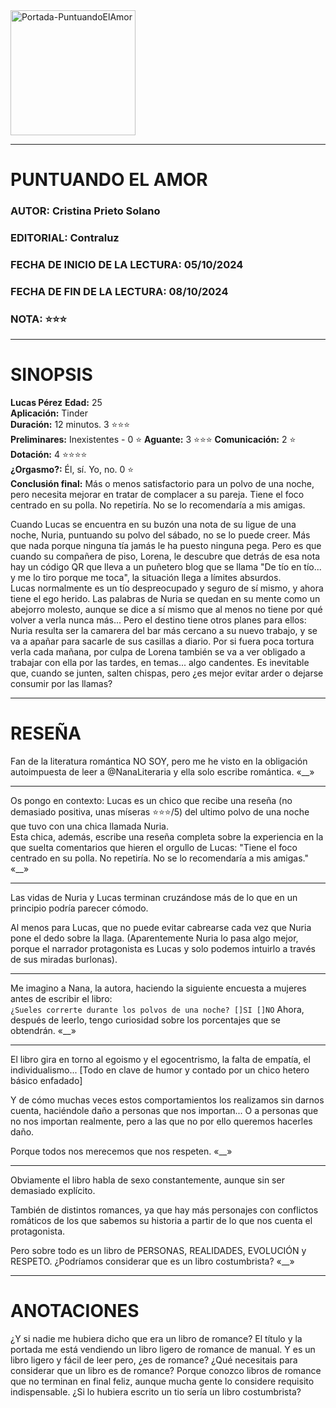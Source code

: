 <image src="./Portadas/Portada-PuntuandoElAmor.jpeg" alt="Portada-PuntuandoElAmor" width="200">

---
  
# PUNTUANDO EL AMOR

### AUTOR: Cristina Prieto Solano
### EDITORIAL: Contraluz
### FECHA DE INICIO DE LA LECTURA: 05/10/2024
### FECHA DE FIN DE LA LECTURA: 08/10/2024
### NOTA: ⭐⭐⭐

---

# SINOPSIS

**Lucas Pérez** 
**Edad:** 25  
**Aplicación:** Tinder  
**Duración:** 12 minutos. 3 ⭐⭐⭐  
**Preliminares:** Inexistentes - 0 ⭐
**Aguante:** 3 ⭐⭐⭐ 
**Comunicación:** 2 ⭐  
**Dotación:** 4 ⭐⭐⭐⭐  
**¿Orgasmo?:** Él, sí. Yo, no. 0 ⭐  
**Conclusión final:** Más o menos satisfactorio para un polvo de una noche, pero necesita mejorar en tratar de complacer a su pareja. Tiene el foco centrado en su polla. No repetiría. No se lo recomendaría a mis amigas.

Cuando Lucas se encuentra en su buzón una nota de su ligue de una noche, Nuria, puntuando su polvo del sábado, no se lo puede creer. Más que nada porque ninguna tía jamás le ha puesto ninguna pega. Pero es que cuando su compañera de piso, Lorena, le descubre que detrás de esa nota hay un código QR que lleva a un puñetero blog que se llama "De tío en tío... y me lo tiro porque me toca", la situación llega a límites absurdos.  
Lucas normalmente es un tío despreocupado y seguro de sí mismo, y ahora tiene el ego herido. Las palabras de Nuria se quedan en su mente como un abejorro molesto, aunque se dice a sí mismo que al menos no tiene por qué volver a verla nunca más... Pero el destino tiene otros planes para ellos: Nuria resulta ser la camarera del bar más cercano a su nuevo trabajo, y se va a apañar para sacarle de sus casillas a diario. Por si fuera poca tortura verla cada mañana, por culpa de Lorena también se va a ver obligado a trabajar con ella por las tardes, en temas... algo candentes. Es inevitable que, cuando se junten, salten chispas, pero ¿es mejor evitar arder o dejarse consumir por las llamas?

---

# RESEÑA

Fan de la literatura romántica NO SOY, pero me he visto en la obligación autoimpuesta de leer a @NanaLiteraria y ella solo escribe romántica. «__»

---

Os pongo en contexto: Lucas es un chico que recibe una reseña (no demasiado positiva, unas míseras ⭐⭐⭐/5) del ultimo polvo de una noche que tuvo con una chica llamada Nuria.  
Esta chica, además, escribe una reseña completa sobre la experiencia en la que suelta comentarios que hieren el orgullo de Lucas: "Tiene el foco centrado en su polla. No repetiría. No se lo recomendaría a mis amigas." «__»

--- 

Las vidas de Nuria y Lucas terminan cruzándose más de lo que en un principio podría parecer cómodo. 

Al menos para Lucas, que no puede evitar cabrearse cada vez que Nuria pone el dedo sobre la llaga. (Aparentemente Nuria lo pasa algo mejor, porque el narrador protagonista es Lucas y solo podemos intuirlo a través de sus miradas burlonas).

---

Me imagino a Nana, la autora, haciendo la siguiente encuesta a mujeres antes de escribir el libro:  
```¿Sueles correrte durante los polvos de una noche? []SI []NO``` 
Ahora, después de leerlo, tengo curiosidad sobre los porcentajes que se obtendrán. «__»

---

El libro gira en torno al egoismo y el egocentrismo, la falta de empatía, el individualismo... [Todo en clave de humor y contado por un chico hetero básico enfadado]

Y de cómo muchas veces estos comportamientos los realizamos sin darnos cuenta, haciéndole daño a personas que nos importan... O a personas que no nos importan realmente, pero a las que no por ello queremos hacerles daño. 

Porque todos nos merecemos que nos respeten. «__»

--- 

Obviamente el libro habla de sexo constantemente, aunque sin ser demasiado explícito.

También de distintos romances, ya que hay más personajes con conflictos romáticos de los que sabemos su historia a partir de lo que nos cuenta el protagonista.

Pero sobre todo es un libro de PERSONAS, REALIDADES, EVOLUCIÓN y RESPETO. ¿Podríamos considerar que es un libro costumbrista? «__»

---

# ANOTACIONES

¿Y si nadie me hubiera dicho que era un libro de romance? El título y la portada me está vendiendo un libro ligero de romance de manual. Y es un libro ligero y fácil de leer pero, ¿es de romance? ¿Qué necesitais para considerar que un libro es de romance? Porque conozco libros de romance que no terminan en final feliz, aunque mucha gente lo considere requisito indispensable. ¿Si lo hubiera escrito un tio sería un libro costumbrista?

